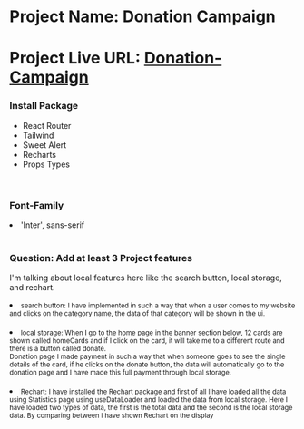# Project Name: Donation Campaign
# Project Live URL: [Donation-Campaign]('https://creative-kataifi-5538c2.netlify.app/') 

<h3>Install Package</h3>  
<ul>
    <li>React Router</li>
    <li>Tailwind</li>
    <li>Sweet Alert</li>
    <li>Recharts</li>
    <li>Props Types</li>
</ul>
</br>

<h3>Font-Family</h3>  
<li>'Inter', sans-serif</li>
</br>

<h3>Question: Add at least 3 Project features</h3>  
<p>I'm talking about local features here like the search button, local storage, and rechart.</p>
<li> 
    <small>search button: I have implemented in such a way that when a user comes to my website and clicks on the category name, the data of that category will be shown in the ui.</small>
</li>
</br>
<li>
    <small>local storage: When I go to the home page in the banner section below, 12 cards are shown called homeCards and if I click on the card, it will take me to a different route and there is a button called donate. </br> Donation page I made payment in such a way that when someone goes to see the single details of the card, if he clicks on the donate button, the data will automatically go to the donation page and I have made this full payment through local storage. </small>
</li>
</br>
<li>
    <small>Rechart: I have installed the Rechart package and first of all I have loaded all the data using Statistics page using useDataLoader and loaded the data from local storage. Here I have loaded two types of data, the first is the total data and the second is the local storage data. By comparing between I have shown Rechart on the display</small>
</li>